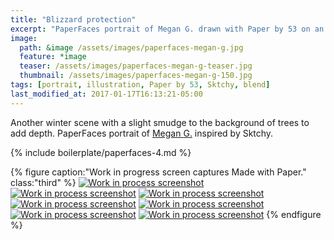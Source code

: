 ```yaml
---
title: "Blizzard protection"
excerpt: "PaperFaces portrait of Megan G. drawn with Paper by 53 on an iPad."
image: 
  path: &image /assets/images/paperfaces-megan-g.jpg 
  feature: *image
  teaser: /assets/images/paperfaces-megan-g-teaser.jpg
  thumbnail: /assets/images/paperfaces-megan-g-150.jpg
tags: [portrait, illustration, Paper by 53, Sktchy, blend]
last_modified_at: 2017-01-17T16:13:21-05:00
---
```


Another winter scene with a slight smudge to the background of trees to add depth. PaperFaces portrait of [Megan G.](http://sktchy.com/ZRLqgC) inspired by Sktchy.

{% include boilerplate/paperfaces-4.md %}

{% figure caption:"Work in progress screen captures Made with Paper." class:"third" %}
[![Work in process screenshot](/assets/images/paperfaces-megan-g-process-1-600.jpg)](/assets/images/paperfaces-megan-g-process-1-lg.jpg)
[![Work in process screenshot](/assets/images/paperfaces-megan-g-process-2-600.jpg)](/assets/images/paperfaces-megan-g-process-2-lg.jpg)
[![Work in process screenshot](/assets/images/paperfaces-megan-g-process-3-600.jpg)](/assets/images/paperfaces-megan-g-process-3-lg.jpg)
[![Work in process screenshot](/assets/images/paperfaces-megan-g-process-4-600.jpg)](/assets/images/paperfaces-megan-g-process-4-lg.jpg)
[![Work in process screenshot](/assets/images/paperfaces-megan-g-process-5-600.jpg)](/assets/images/paperfaces-megan-g-process-5-lg.jpg)
[![Work in process screenshot](/assets/images/paperfaces-megan-g-process-6-600.jpg)](/assets/images/paperfaces-megan-g-process-6-lg.jpg)
[![Work in process screenshot](/assets/images/paperfaces-megan-g-process-7-600.jpg)](/assets/images/paperfaces-megan-g-process-7-lg.jpg)
{% endfigure %}

